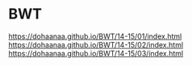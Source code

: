 # BWT

https://dohaanaa.github.io/BWT/14-15/01/index.html
<br>
https://dohaanaa.github.io/BWT/14-15/02/index.html
<br>
https://dohaanaa.github.io/BWT/14-15/03/index.html
